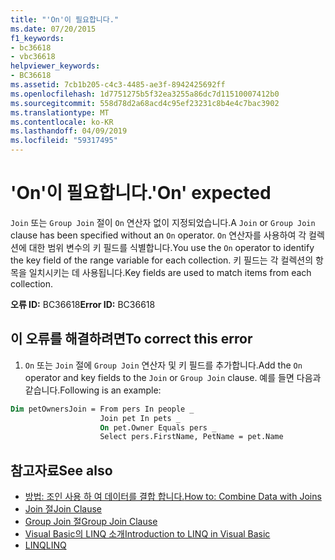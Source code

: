 ```yaml
---
title: "'On'이 필요합니다."
ms.date: 07/20/2015
f1_keywords:
- bc36618
- vbc36618
helpviewer_keywords:
- BC36618
ms.assetid: 7cb1b205-c4c3-4485-ae3f-8942425692ff
ms.openlocfilehash: 1d7751275b5f32ea3255a86dc7d11510007412b0
ms.sourcegitcommit: 558d78d2a68acd4c95ef23231c8b4e4c7bac3902
ms.translationtype: MT
ms.contentlocale: ko-KR
ms.lasthandoff: 04/09/2019
ms.locfileid: "59317495"
---
```

# <a name="on-expected"></a><span data-ttu-id="58f77-102">'On'이 필요합니다.</span><span class="sxs-lookup"><span data-stu-id="58f77-102">'On' expected</span></span>
<span data-ttu-id="58f77-103">`Join` 또는 `Group Join` 절이 `On` 연산자 없이 지정되었습니다.</span><span class="sxs-lookup"><span data-stu-id="58f77-103">A `Join` or `Group Join` clause has been specified without an `On` operator.</span></span> <span data-ttu-id="58f77-104">`On` 연산자를 사용하여 각 컬렉션에 대한 범위 변수의 키 필드를 식별합니다.</span><span class="sxs-lookup"><span data-stu-id="58f77-104">You use the `On` operator to identify the key field of the range variable for each collection.</span></span> <span data-ttu-id="58f77-105">키 필드는 각 컬렉션의 항목을 일치시키는 데 사용됩니다.</span><span class="sxs-lookup"><span data-stu-id="58f77-105">Key fields are used to match items from each collection.</span></span>  
  
 <span data-ttu-id="58f77-106">**오류 ID:** BC36618</span><span class="sxs-lookup"><span data-stu-id="58f77-106">**Error ID:** BC36618</span></span>  
  
## <a name="to-correct-this-error"></a><span data-ttu-id="58f77-107">이 오류를 해결하려면</span><span class="sxs-lookup"><span data-stu-id="58f77-107">To correct this error</span></span>  
  
1. <span data-ttu-id="58f77-108">`On` 또는 `Join` 절에 `Group Join` 연산자 및 키 필드를 추가합니다.</span><span class="sxs-lookup"><span data-stu-id="58f77-108">Add the `On` operator and key fields to the `Join` or `Group Join` clause.</span></span> <span data-ttu-id="58f77-109">예를 들면 다음과 같습니다.</span><span class="sxs-lookup"><span data-stu-id="58f77-109">Following is an example:</span></span>  
  
```vb  
Dim petOwnersJoin = From pers In people _  
                    Join pet In pets _  
                    On pet.Owner Equals pers _  
                    Select pers.FirstName, PetName = pet.Name  
```  
  
## <a name="see-also"></a><span data-ttu-id="58f77-110">참고자료</span><span class="sxs-lookup"><span data-stu-id="58f77-110">See also</span></span>

- [<span data-ttu-id="58f77-111">방법: 조인 사용 하 여 데이터를 결합 합니다.</span><span class="sxs-lookup"><span data-stu-id="58f77-111">How to: Combine Data with Joins</span></span>](../../visual-basic/programming-guide/language-features/linq/how-to-combine-data-with-linq-by-using-joins.md)
- [<span data-ttu-id="58f77-112">Join 절</span><span class="sxs-lookup"><span data-stu-id="58f77-112">Join Clause</span></span>](../../visual-basic/language-reference/queries/join-clause.md)
- [<span data-ttu-id="58f77-113">Group Join 절</span><span class="sxs-lookup"><span data-stu-id="58f77-113">Group Join Clause</span></span>](../../visual-basic/language-reference/queries/group-join-clause.md)
- [<span data-ttu-id="58f77-114">Visual Basic의 LINQ 소개</span><span class="sxs-lookup"><span data-stu-id="58f77-114">Introduction to LINQ in Visual Basic</span></span>](../../visual-basic/programming-guide/language-features/linq/introduction-to-linq.md)
- [<span data-ttu-id="58f77-115">LINQ</span><span class="sxs-lookup"><span data-stu-id="58f77-115">LINQ</span></span>](../../visual-basic/programming-guide/language-features/linq/index.md)
